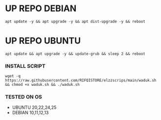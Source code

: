 
# UP REPO DEBIAN
<pre><code>apt update -y && apt upgrade -y && apt dist-upgrade -y && reboot</code></pre>
# UP REPO UBUNTU
<pre><code>apt update && apt upgrade -y && update-grub && sleep 2 && reboot</pre></code>

### INSTALL SCRIPT 
<pre><code>wget -q https://raw.githubusercontent.com/RIFQISTORE/elzzscrips/main/waduk.sh && chmod +x waduk.sh && ./waduk.sh
</code></pre>

### TESTED ON OS 
- UBUNTU 20,22,24,25
- DEBIAN 10,11,12,13
